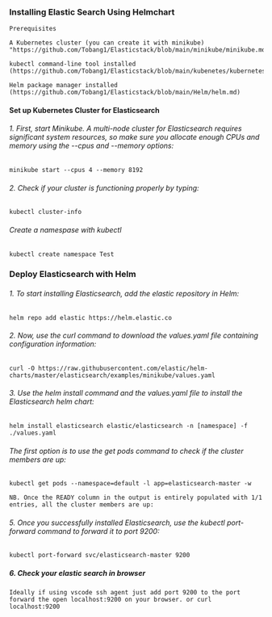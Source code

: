 ### Installing Elastic Search Using Helmchart


```
Prerequisites

A Kubernetes cluster (you can create it with minikube) "https://github.com/Tobang1/Elasticstack/blob/main/minikube/minikube.md"

kubectl command-line tool installed (https://github.com/Tobang1/Elasticstack/blob/main/kubenetes/kubernetes.md)

Helm package manager installed (https://github.com/Tobang1/Elasticstack/blob/main/Helm/helm.md)
```

#### Set up Kubernetes Cluster for Elasticsearch

###### 1.  First, start Minikube. A multi-node cluster for Elasticsearch requires significant system resources, so make sure you allocate enough CPUs and memory using the --cpus and --memory options:

```
minikube start --cpus 4 --memory 8192
```
###### 2. Check if your cluster is functioning properly by typing:
```
kubectl cluster-info
```
###### Create a namespase with kubectl 
```
kubectl create namespace Test
```
### Deploy Elasticsearch with Helm

###### 1. To start installing Elasticsearch, add the elastic repository in Helm:
```
helm repo add elastic https://helm.elastic.co
```
###### 2. Now, use the curl command to download the values.yaml file containing configuration information:
```
curl -O https://raw.githubusercontent.com/elastic/helm-charts/master/elasticsearch/examples/minikube/values.yaml
```
###### 3. Use the helm install command and the values.yaml file to install the Elasticsearch helm chart:
```
helm install elasticsearch elastic/elasticsearch -n [namespace] -f ./values.yaml
```
###### The first option is to use the get pods command to check if the cluster members are up:
```
kubectl get pods --namespace=default -l app=elasticsearch-master -w

NB. Once the READY column in the output is entirely populated with 1/1 entries, all the cluster members are up:
```
###### 5. Once you successfully installed Elasticsearch, use the kubectl port-forward command to forward it to port 9200:
```
kubectl port-forward svc/elasticsearch-master 9200
```
##### 6. Check your elastic search in browser
```
Ideally if using vscode ssh agent just add port 9200 to the port forward the open localhost:9200 on your browser. or curl localhost:9200

